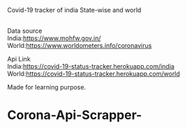 Covid-19 tracker of india State-wise and world <br/>
<br/>

Data source <br/>
  India:https://www.mohfw.gov.in/  <br/>
  World:https://www.worldometers.info/coronavirus <br/>
  
Api Link <br/>
  India:https://covid-19-status-tracker.herokuapp.com/india   <br/>
  World:https://covid-19-status-tracker.herokuapp.com/world   <br/>

Made for learning purpose.
# Corona-Api-Scrapper-
